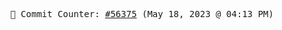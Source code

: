 <p align="center">
    <samp>
        📮 Commit Counter: <a href="https://github.com/Javascript-void0/Javascript-void0/commits/main">#56375</a> (May 18, 2023 @ 04:13 PM)
    </samp>
</p>